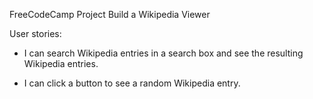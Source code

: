 FreeCodeCamp Project Build a Wikipedia Viewer

User stories:

- I can search Wikipedia entries in a search box and see the resulting Wikipedia entries.

- I can click a button to see a random Wikipedia entry.
